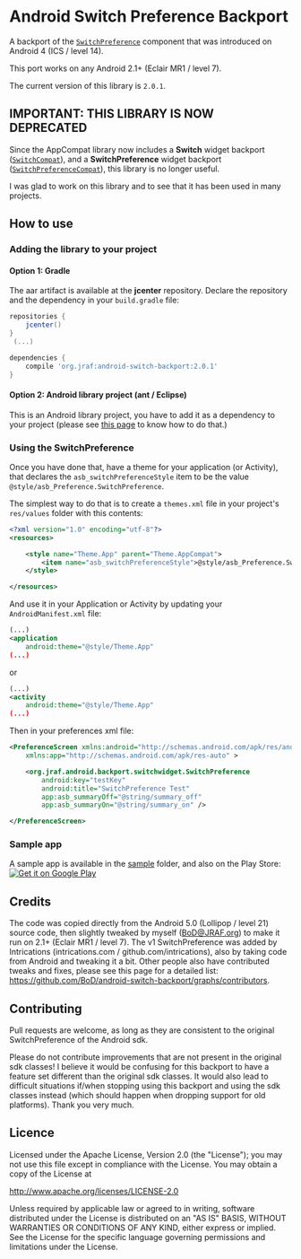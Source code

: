 Android Switch Preference Backport
===

A backport of the [`SwitchPreference`](http://developer.android.com/reference/android/preference/SwitchPreference.html) component that was introduced on Android 4 (ICS / level 14).

This port works on any Android 2.1+ (Eclair MR1 / level 7).

The current version of this library is `2.0.1`.

IMPORTANT: THIS LIBRARY IS NOW DEPRECATED
---

Since the AppCompat library now includes a **Switch** widget backport ([`SwitchCompat`](http://developer.android.com/reference/android/support/v7/widget/SwitchCompat.html)), and a **SwitchPreference** widget backport ([`SwitchPreferenceCompat`](https://developer.android.com/reference/android/support/v7/preference/SwitchPreferenceCompat.html)), this library is no longer useful.

I was glad to work on this library and to see that it has been used in many projects.


How to use
---

### Adding the library to your project

#### Option 1: Gradle

The aar artifact is available at the **jcenter** repository. Declare the repository and the
dependency in your `build.gradle` file:
```groovy
repositories {
    jcenter()
}
 (...)

dependencies {
    compile 'org.jraf:android-switch-backport:2.0.1'
}
```

#### Option 2: Android library project (ant / Eclipse)

This is an Android library project, you have to add it as a dependency to your project (please
see [this page](http://developer.android.com/guide/developing/projects/projects-eclipse.html#ReferencingLibraryProject)
to know how to do that.)

### Using the SwitchPreference

Once you have done that, have a theme for your application (or Activity), that declares the `asb_switchPreferenceStyle` item
to be the value `@style/asb_Preference.SwitchPreference`.

The simplest way to do that is to create a `themes.xml` file in your project's `res/values` folder with this contents:
```xml
<?xml version="1.0" encoding="utf-8"?>
<resources>

    <style name="Theme.App" parent="Theme.AppCompat">
        <item name="asb_switchPreferenceStyle">@style/asb_Preference.SwitchPreference</item>
    </style>

</resources>
```
And use it in your Application or Activity by updating your `AndroidManifest.xml` file:
```xml
(...)
<application
    android:theme="@style/Theme.App"
(...)
```

or
```xml
(...)
<activity
    android:theme="@style/Theme.App"
(...)
```

Then in your preferences xml file:

```xml
<PreferenceScreen xmlns:android="http://schemas.android.com/apk/res/android"
    xmlns:app="http://schemas.android.com/apk/res-auto" >

    <org.jraf.android.backport.switchwidget.SwitchPreference
        android:key="testKey"
        android:title="SwitchPreference Test"
        app:asb_summaryOff="@string/summary_off"
        app:asb_summaryOn="@string/summary_on" />

</PreferenceScreen>
```

### Sample app

A sample app is available in the [sample](sample) folder, and also on the Play Store:
[![Get it on Google Play](http://www.android.com/images/brand/get_it_on_play_logo_small.png)](https://play.google.com/store/apps/details?id=org.jraf.android.backport.switchwidget.sample)

Credits
---

The code was copied directly from the Android 5.0 (Lollipop / level 21) source code, then slightly tweaked by myself (BoD@JRAF.org) to make
it run on 2.1+ (Eclair MR1 / level 7).
The v1 SwitchPreference was added by Intrications (intrications.com / github.com/intrications), also by taking code
from Android and tweaking it a bit.  Other people also have contributed tweaks and fixes, please see this page for a detailed
list: https://github.com/BoD/android-switch-backport/graphs/contributors.

Contributing
---

Pull requests are welcome, as long as they are consistent to the original SwitchPreference of the
Android sdk.

Please do not contribute improvements that are not present in the original sdk classes!  I believe it would be
confusing for this backport to have a feature set different than the original sdk classes.
It would also lead to difficult situations if/when stopping using this backport and using the sdk classes instead
(which should happen when dropping support for old platforms).  Thank you very much.

Licence
---

Licensed under the Apache License, Version 2.0 (the "License");
you may not use this file except in compliance with the License.
You may obtain a copy of the License at

http://www.apache.org/licenses/LICENSE-2.0

Unless required by applicable law or agreed to in writing, software
distributed under the License is distributed on an "AS IS" BASIS,
WITHOUT WARRANTIES OR CONDITIONS OF ANY KIND, either express or implied.
See the License for the specific language governing permissions and
limitations under the License.
